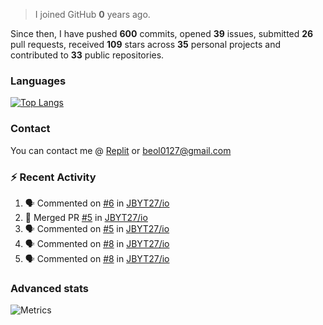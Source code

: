 > I joined GitHub **0** years ago.

Since then, I have pushed **600** commits, opened **39** issues, submitted **26** pull requests, received **109** stars across **35** personal projects and contributed to **33** public repositories.


### Languages

[![Top Langs](https://github-readme-stats.vercel.app/api/top-langs/?username=JBYT27&layout=compact&langs_count=8)](https://github.com/anuraghazra/github-readme-stats)


### Contact
You can contact me @ [Replit](https://replit.com/@JBloves27) or beol0127@gmail.com

### :zap: Recent Activity

<!--START_SECTION:activity-->
1. 🗣 Commented on [#6](https://github.com/JBYT27/io/issues/6) in [JBYT27/io](https://github.com/JBYT27/io)
2. 🎉 Merged PR [#5](https://github.com/JBYT27/io/pull/5) in [JBYT27/io](https://github.com/JBYT27/io)
3. 🗣 Commented on [#5](https://github.com/JBYT27/io/issues/5) in [JBYT27/io](https://github.com/JBYT27/io)
4. 🗣 Commented on [#8](https://github.com/JBYT27/io/issues/8) in [JBYT27/io](https://github.com/JBYT27/io)
5. 🗣 Commented on [#8](https://github.com/JBYT27/io/issues/8) in [JBYT27/io](https://github.com/JBYT27/io)
<!--END_SECTION:activity-->

### Advanced stats

![Metrics](https://github.com/JBYT27/JBYT27/blob/main/github-metrics.svg)
